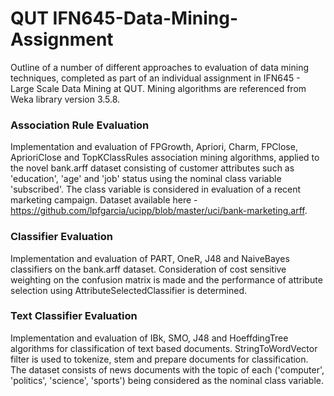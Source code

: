 # QUT IFN645-Data-Mining-Assignment
Outline of a number of different approaches to evaluation of data mining techniques, completed as part of an individual assignment in IFN645 - Large Scale Data Mining at QUT. Mining algorithms are referenced from Weka library version 3.5.8.

### Association Rule Evaluation
Implementation and evaluation of FPGrowth, Apriori, Charm, FPClose, AprioriClose and TopKClassRules association mining algorithms, applied to the novel bank.arff dataset consisting of customer attributes such as 'education', 'age' and 'job' status using the nominal class variable 'subscribed'. The class variable is considered in evaluation of a recent marketing campaign. Dataset available here - https://github.com/lpfgarcia/ucipp/blob/master/uci/bank-marketing.arff.

### Classifier Evaluation
Implementation and evaluation of PART, OneR, J48 and NaiveBayes classifiers on the bank.arff dataset. Consideration of cost sensitive weighting on the confusion matrix is made and the performance of attribute selection using AttributeSelectedClassifier is determined.

### Text Classifier Evaluation
Implementation and evaluation of IBk, SMO, J48 and HoeffdingTree algorithms for classification of text based documents. StringToWordVector filter is used to tokenize, stem and prepare documents for classification. The dataset consists of news documents with the topic of each ('computer', 'politics', 'science', 'sports') being considered as the nominal class variable.  
